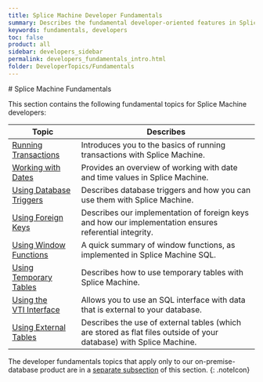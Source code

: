 ```yaml
---
title: Splice Machine Developer Fundamentals
summary: Describes the fundamental developer-oriented features in Splice Machine
keywords: fundamentals, developers
toc: false
product: all
sidebar: developers_sidebar
permalink: developers_fundamentals_intro.html
folder: DeveloperTopics/Fundamentals
---
```

<section>
<div class="TopicContent" data-swiftype-index="true" markdown="1">
# Splice Machine Fundamentals

This section contains the following fundamental topics for Splice
Machine developers:

<table summary="Table of descriptions of and links to the topics in this chapter">
    <col />
    <col />
    <thead>
        <tr>
            <th>Topic</th>
            <th>Describes</th>
        </tr>
    </thead>
    <tbody>
        <tr>
            <td><a href="developers_fundamentals_transactions.html">Running Transactions</a>
            </td>
            <td>Introduces you to the basics of running transactions with Splice Machine.</td>
        </tr>
        <tr>
            <td><a href="developers_fundamentals_dates.html">Working with Dates</a>
            </td>
            <td>Provides an overview of working with date and time values in Splice Machine.</td>
        </tr>
        <tr>
            <td><a href="developers_fundamentals_triggers.html">Using Database Triggers</a>
            </td>
            <td>Describes database triggers and how you can use them with Splice Machine.</td>
        </tr>
        <tr>
            <td><a href="developers_fundamentals_foreignkeys.html">Using Foreign Keys</a>
            </td>
            <td>Describes our implementation of foreign keys and how our implementation ensures referential integrity.</td>
        </tr>
        <tr>
            <td><a href="developers_fundamentals_windowfcns.html">Using Window Functions</a>
            </td>
            <td>A quick summary of window functions, as implemented in Splice Machine SQL.</td>
        </tr>
        <tr>
            <td><a href="developers_fundamentals_temptables.html">Using Temporary Tables</a>
            </td>
            <td>Describes how to use temporary tables with Splice Machine.</td>
        </tr>
        <tr>
            <td><a href="developers_fundamentals_vti.html">Using the VTI Interface</a>
            </td>
            <td>Allows you to use an SQL interface with data that is external to your database.</td>
        </tr>
        <tr>
            <td><a href="developers_fundamentals_externaltables.html">Using External Tables</a>
            </td>
            <td>Describes the use of external tables (which are stored as flat files outside of your database) with Splice Machine.</td>
        </tr>
    </tbody>
</table>

The developer fundamentals topics that apply only to our on-premise-database product are in a [separate subsection](developers_onpremonly_intro.html) of this section.
{: .noteIcon}

</div>
</section>
